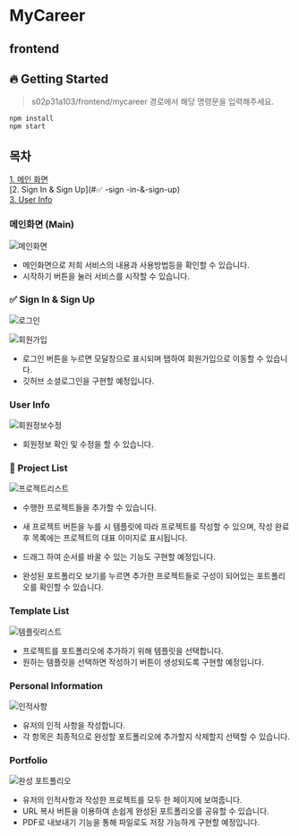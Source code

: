 # MyCareer

## frontend

## 🔥 Getting Started
> s02p31a103/frontend/mycareer 경로에서 해당 명령문을 입력해주세요.
```
npm install
npm start
```

## 목차
[1. 메인 화면](#메인화면-(main)) <br/>
[2. Sign In & Sign Up](#✅ -sign -in-&-sign-up) <br/>
[3. User Info](#user-info)

### 메인화면 (Main)

![메인화면](./capture/메인.PNG)

- 메인화면으로 저희 서비스의 내용과 사용방법등을 확인할 수 있습니다.
- 시작하기 버튼을 눌러 서비스를 시작할 수 있습니다.

### ✅ Sign In & Sign Up

![로그인](./capture/로그인.PNG)

![회원가입](./capture/회원가입.PNG)

- 로그인 버튼을 누르면 모달창으로 표시되며 탭하여 회원가입으로 이동할 수 있습니다.
- 깃허브 소셜로그인을 구현할 예정입니다.

### User Info

![회원정보수정](./capture/회원정보.PNG)

- 회원정보 확인 및 수정을 할 수 있습니다.

### 🎨 Project List

![프로젝트리스트](./capture/프로젝트리스트.PNG)

- 수행한 프로젝트들을 추가할 수 있습니다.
- 새 프로젝트 버튼을 누를 시 템플릿에 따라 프로젝트를 작성할 수 있으며, 작성 완료 후 목록에는 프로젝트의 대표 이미지로 표시됩니다.
- 드래그 하여 순서를 바꿀 수 있는 기능도 구현할 예정입니다.

- 완성된 포트폴리오 보기를 누르면 추가한 프로젝트들로 구성이 되어있는 포트폴리오를 확인할 수 있습니다.

### Template List

![템플릿리스트](./capture/templateList.JPG)
- 프로젝트를 포트폴리오에 추가하기 위해 템플릿을 선택합니다.
- 원하는 템플릿을 선택하면 작성하기 버튼이 생성되도록 구현할 예정입니다.

### Personal Information

![인적사항](./capture/personal.JPG)
- 유저의 인적 사항을 작성합니다.
- 각 항목은 최종적으로 완성할 포트폴리오에 추가할지 삭제할지 선택할 수 있습니다.

### Portfolio

![완성 포트폴리오](./capture/portfolio.JPG)
- 유저의 인적사항과 작성한 프로젝트를 모두 한 페이지에 보여줍니다.
- URL 복사 버튼을 이용하여 손쉽게 완성된 포트폴리오를 공유할 수 있습니다.
- PDF로 내보내기 기능을 통해 파일로도 저장 가능하게 구현할 예정입니다.
